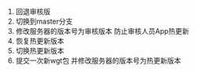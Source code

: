 1. 回退审核版
2. 切换到master分支
3. 修改服务器的版本号为审核版本 防止审核人员App热更新
4. 恢复热更新版本
5. 切换热更新版本
6. 提交一次新wgt包  并修改服务器的版本号为热更新版本
